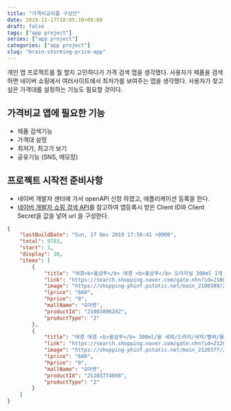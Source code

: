 ```yaml
---
title: "가격비교어플 구상안"
date: 2019-11-17T18:05:10+09:00
draft: false
tags: ["app project"]
series: ["app project"]
categories: ["app project"]
slug: "brain-storming-price-app"
---
```


개인 앱 프로젝트를 뭘 할지 고민하다가 가격 검색 앱을 생각했다. 
사용자가 제품을 검색하면 네이버 쇼핑에서 여러사이트에서 최저가를 보여주는 앱을 생각했다.
사용자가 찾고 싶은 가격대를 설정하는 기능도 필요할 것이다.

## 가격비교 앱에 필요한 기능
- 제품 검색기능
- 가격대 설정
- 최저가, 최고가 보기
- 공유기능 (SNS, 메모장)

## 프로젝트 시작전 준비사항 
- 네이버 개발자 센터에 가서 openAPI 신청 하였고, 애플리케이션 등록을 한다.
- [네이버 개발자 쇼핑 검색 API](https://developers.naver.com/docs/search/shopping/)를 참고하여 앱등록시 받은 Client ID와 Client Secret을 값을 넣어 url 을 구성한다.

```json
{
    "lastBuildDate": "Sun, 17 Nov 2019 17:50:41 +0900",
    "total": 9783,
    "start": 1,
    "display": 10,
    "items": [
        {
            "title": "애경<b>울샴푸</b> 애경 <b>울샴푸</b> 오리지널 300ml 1개 / 니트 캐시미어",
            "link": "https://search.shopping.naver.com/gate.nhn?id=21003896292",
            "image": "https://shopping-phinf.pstatic.net/main_2100389/21003896292.jpg",
            "lprice": "660",
            "hprice": "0",
            "mallName": "G마켓",
            "productId": "21003896292",
            "productType": "2"
        },
        {
            "title": "애경 애경 <b>울샴푸</b> 300ml/울 세제/드라이/세탁/빨래/물",
            "link": "https://search.shopping.naver.com/gate.nhn?id=21203774698",
            "image": "https://shopping-phinf.pstatic.net/main_2120377/21203774698.jpg",
            "lprice": "680",
            "hprice": "0",
            "mallName": "G마켓",
            "productId": "21203774698",
            "productType": "2"
        }
    ]
}
```
